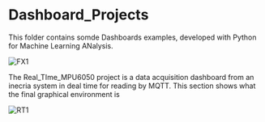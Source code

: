 # Dashboard_Projects
This folder contains somde Dashboards examples, developed with Python for Machine Learning ANalysis.


![FX1](https://user-images.githubusercontent.com/52639144/109403053-6cc2db80-7931-11eb-809b-1e9f858de05a.gif)


The Real_TIme_MPU6050 project is a data acquisition dashboard from an inecria system in deal time for reading by MQTT. This section shows what the final graphical environment is


![RT1](https://user-images.githubusercontent.com/52639144/109905398-162d0880-7c75-11eb-893e-456899550b83.gif)

